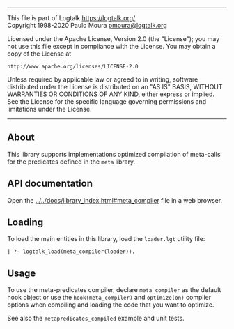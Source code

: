 ________________________________________________________________________

This file is part of Logtalk <https://logtalk.org/>  
Copyright 1998-2020 Paulo Moura <pmoura@logtalk.org>

Licensed under the Apache License, Version 2.0 (the "License");
you may not use this file except in compliance with the License.
You may obtain a copy of the License at

    http://www.apache.org/licenses/LICENSE-2.0

Unless required by applicable law or agreed to in writing, software
distributed under the License is distributed on an "AS IS" BASIS,
WITHOUT WARRANTIES OR CONDITIONS OF ANY KIND, either express or implied.
See the License for the specific language governing permissions and
limitations under the License.
________________________________________________________________________


About
-----

This library supports implementations optimized compilation of meta-calls
for the predicates defined in the `meta` library. 


API documentation
-----------------

Open the [../../docs/library_index.html#meta_compiler](../../docs/library_index.html#meta_compiler)
file in a web browser.


Loading
-------

To load the main entities in this library, load the `loader.lgt` utility file:

	| ?- logtalk_load(meta_compiler(loader)).


Usage
-----

To use the meta-predicates compiler, declare `meta_compiler` as the default
hook object or use the `hook(meta_compiler)` and `optimize(on)` complier
options when compiling and loading the code that you want to optimize.

See also the `metapredicates_compiled` example and unit tests.
